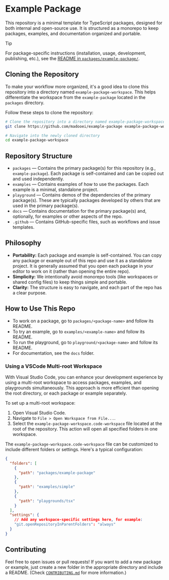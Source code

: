 # Example Package

This repository is a minimal template for TypeScript packages, designed for both internal and open-source use. It is structured as a monorepo to keep packages, examples, and documentation organized and portable.

> [!TIP]
> For package-specific instructions (installation, usage, development, publishing, etc.), see the [README in `packages/example-package/`](packages/example-package/README.md).

## Cloning the Repository

To make your workflow more organized, it's a good idea to clone this repository into a directory named `example-package-workspace`. This helps differentiate the workspace from the `example-package` located in the `packages` directory.

Follow these steps to clone the repository:

```bash
# Clone the repository into a directory named example-package-workspace
git clone https://github.com/madooei/example-package example-package-workspace

# Navigate into the newly cloned directory
cd example-package-workspace
```

## Repository Structure

- `packages` — Contains the primary package(s) for this repository (e.g., `example-package`). Each package is self-contained and can be copied out and used independently.
- `examples` — Contains examples of how to use the packages. Each example is a minimal, standalone project.
- `playground` — Contains demos of the dependencies of the primary package(s). These are typically packages developed by others that are used in the primary package(s).
- `docs` — Contains documentation for the primary package(s) and, optionally, for examples or other aspects of the repo.
- `.github` — Contains GitHub-specific files, such as workflows and issue templates.

## Philosophy

- **Portability:** Each package and example is self-contained. You can copy any package or example out of this repo and use it as a standalone project. It is generally assumed that you open each package in your editor to work on it (rather than opening the entire repo).
- **Simplicity:** We intentionally avoid monorepo tools (like workspaces or shared config files) to keep things simple and portable.
- **Clarity:** The structure is easy to navigate, and each part of the repo has a clear purpose.

## How to Use This Repo

- To work on a package, go to `packages/<package-name>` and follow its README.
- To try an example, go to `examples/<example-name>` and follow its README.
- To run the playground, go to `playground/<package-name>` and follow its README.
- For documentation, see the `docs` folder.

### Using a VSCode Multi-root Workspace

With Visual Studio Code, you can enhance your development experience by using a multi-root workspace to access packages, examples, and playgrounds simultaneously. This approach is more efficient than opening the root directory, or each package or example separately.

To set up a multi-root workspace:

1. Open Visual Studio Code.
2. Navigate to `File > Open Workspace from File...`.
3. Select the `example-package-workspace.code-workspace` file located at the root of the repository. This action will open all specified folders in one workspace.

The `example-package-workspace.code-workspace` file can be customized to include different folders or settings. Here's a typical configuration:

```json
{
  "folders": [
    {
      "path": "packages/example-package"
    },
    {
      "path": "examples/simple"
    },
    {
      "path": "playgrounds/tsx"
    }
  ],
  "settings": {
    // Add any workspace-specific settings here, for example:
    "git.openRepositoryInParentFolders": "always"
  }
}
```

## Contributing

Feel free to open issues or pull requests! If you want to add a new package or example, just create a new folder in the appropriate directory and include a README. (Check [`CONTRIBUTING.md`](CONTRIBUTING.md) for more information.)
